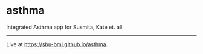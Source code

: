 # asthma
Integrated Asthma app for Susmita, Kate et. all
___
Live at https://sbu-bmi.github.io/asthma.
